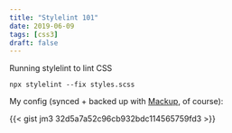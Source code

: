 ```yaml
---
title: "Stylelint 101"
date: 2019-06-09
tags: [css3]
draft: false
---
```


Running stylelint to lint CSS

`npx stylelint --fix styles.scss`

My config (synced + backed up with [Mackup](https://github.com/lra/mackup), of course):

{{< gist jm3 32d5a7a52c96cb932bdc114565759fd3 >}}

